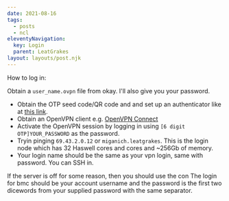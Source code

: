 ```yaml
---
date: 2021-08-16
tags:
  - posts
  - ncl
eleventyNavigation:
  key: Login
  parent: LeatGrakes
layout: layouts/post.njk
---
```

How to log in:

Obtain a `user_name.ovpn` file from okay. I'll also give you your password.
* Obtain the OTP seed code/QR code and and set up an authenticator like at [this link](https://docs.opnsense.org/manual/how-tos/two_factor.html).
* Obtain an OpenVPN client e.g. [OpenVPN Connect](https://openvpn.net/vpn-client/)
* Activate the OpenVPN session by logging in using `[6 digit OTP]YOUR_PASSWORD` as the password.
* Tryin pinging `69.43.2.0.12` or `miganich.leatgrakes`. This is the login node which has 32 Haswell cores and cores and ~256Gb of memory.
* Your login name should be the same as your vpn login, same with password. You can SSH in. 

If the server is off for some reason, then you should use the con
The login for bmc should be your account username and the password is the first two dicewords from your supplied password with the same separator.
